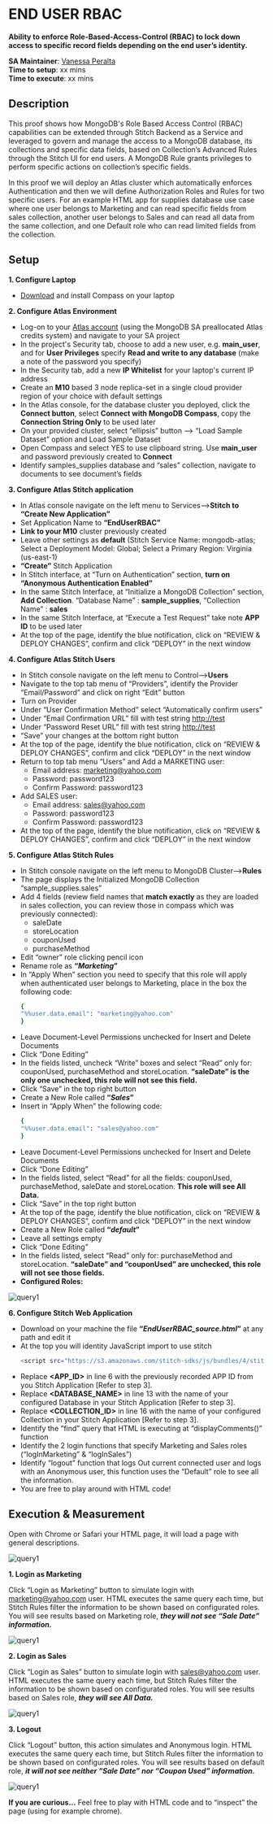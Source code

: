 # END USER RBAC

__Ability to enforce Role-Based-Access-Control (RBAC) to lock down access to specific record fields depending on the end user’s identity.__

__SA Maintainer__: [Vanessa Peralta](mailto:vanessa.peralta@mongodb.com) <br/>
__Time to setup__: xx mins <br/>
__Time to execute__: xx mins <br/>


## Description

This proof shows how MongoDB's Role Based Access Control (RBAC) capabilities can be extended through Stitch Backend as a Service and leveraged to govern and manage the access to a MongoDB database, its collections and specific data fields, based on Collection’s Advanced Rules through the Stitch UI for end users. A MongoDB Rule grants privileges to perform specific actions on collection’s specific fields.

In this proof we will deploy an Atlas cluster which automatically enforces Authentication and then we will define Authorization Roles and Rules for two specific users. For an example HTML app for supplies database use case where one user belongs to Marketing and can read specific fields from sales collection, another user belongs to Sales and can read all data from the same collection, and one Default role who can read limited fields from the collection.

## Setup
__1. Configure Laptop__
* [Download](https://www.mongodb.com/download-center/compass) and install Compass on your laptop

__2. Configure Atlas Environment__
* Log-on to your [Atlas account](http://cloud.mongodb.com) (using the MongoDB SA preallocated Atlas credits system) and navigate to your SA project
* In the project's Security tab, choose to add a new user, e.g. __main_user__, and for __User Privileges__ specify __Read and write to any database__ (make a note of the password you specify)
* In the Security tab, add a new __IP Whitelist__ for your laptop's current IP address
* Create an __M10__ based 3 node replica-set in a single cloud provider region of your choice with default settings
* In the Atlas console, for the database cluster you deployed, click the __Connect button__, select __Connect with MongoDB Compass__, copy the __Connection String Only__ to be used later
* On your provided cluster, select “ellipsis” button --> “Load Sample Dataset” option and Load Sample Dataset
* Open Compass and select YES to use clipboard string. Use __main_user__ and password previously created to __Connect__
* Identify samples_supplies database and “sales” collection, navigate to documents to see document’s fields

__3. Configure Atlas Stitch application__
* In Atlas console navigate on the left menu to Services-->__Stitch to “Create New Application”__
* Set Application Name to __“EndUserRBAC”__
* __Link to your M10__ cluster previously created
* Leave other settings as __default__ (Stitch Service Name: mongodb-atlas; Select a Deployment Model: Global; Select a Primary Region: Virginia (us-east-1)
* __“Create”__ Stitch Application
* In Stitch interface, at “Turn on Authentication” section, __turn on “Anonymous Authentication Enabled”__
* In the same Stitch Interface, at “Initialize a MongoDB Collection” section, __Add Collection__. “Database Name” : __sample_supplies__, “Collection Name” : __sales__
* In the same Stitch Interface, at “Execute a Test Request” take note __APP ID__ to be used later
* At the top of the page, identify the blue notification, click on “REVIEW & DEPLOY CHANGES”, confirm and click “DEPLOY” in the next window

__4. Configure Atlas Stitch Users__
* In Stitch console navigate on the left menu to Control-->__Users__
* Navigate to the top tab menu of “Providers”, identify the Provider “Email/Password” and click on right “Edit” button
* Turn on Provider
* Under “User Confirmation Method” select “Automatically confirm users”
* Under “Email Confirmation URL” fill with test string [http://test](http://test)
* Under “Password Reset URL” fill with test string [http://test](http://test)
* “Save” your changes at the bottom right button
* At the top of the page, identify the blue notification, click on “REVIEW & DEPLOY CHANGES”, confirm and click “DEPLOY” in the next window
* Return to top tab menu “Users” and Add a MARKETING user:
  * Email address: [marketing@yahoo.com](marketing@yahoo.com)
  * Password: password123
  * Confirm Password: password123
* Add SALES user:
  * Email address: [sales@yahoo.com](sales@yahoo.com)
  * Password: password123
  * Confirm Password: password123
* At the top of the page, identify the blue notification, click on “REVIEW & DEPLOY CHANGES”, confirm and click “DEPLOY” in the next window

__5. Configure Atlas Stitch Rules__
* In Stitch console navigate on the left menu to MongoDB Cluster-->__Rules__
* The page displays the Initialized MongoDB Collection “sample_supplies.sales”
* Add 4 fields (review field names that __match exactly__ as they are loaded in sales collection, you can review those in compass which was previously connected):
    * saleDate
    * storeLocation
    * couponUsed
    * purchaseMethod
* Edit “owner” role clicking pencil icon
* Rename role as __“_Marketing_”__
* In “Apply When” section you need to specify that this role will apply when authenticated user belongs to Marketing, place in the box the following code:
    ```bash
    {
    "%%user.data.email": "marketing@yahoo.com"
    }
    ```
* Leave Document-Level Permissions unchecked for Insert and Delete Documents
* Click “Done Editing”
* In the fields listed, uncheck “Write” boxes and select “Read” only for: couponUsed, purchaseMethod and storeLocation. __“saleDate” is the only one unchecked, this role will not see this field.__
* Click “Save” in the top right button
* Create a New Role called __“_Sales_”__
* Insert in “Apply When” the following code:
    ```bash
    {
    "%%user.data.email": "sales@yahoo.com"
    }
    ```
* Leave Document-Level Permissions unchecked for Insert and Delete Documents
* Click “Done Editing”
* In the fields listed, select “Read” for all the fields: couponUsed, purchaseMethod, saleDate and storeLocation. __This role will see All Data.__
* Click “Save” in the top right button
* At the top of the page, identify the blue notification, click on “REVIEW & DEPLOY CHANGES”, confirm and click “DEPLOY” in the next window
* Create a New Role called __“_default_”__
* Leave all settings empty
* Click “Done Editing”
* In the fields listed, select “Read” only for: purchaseMethod and storeLocation. __“saleDate” and “couponUsed” are unchecked, this role will not see those fields.__
* __Configured Roles:__

![query1](img/img00.png)


__6. Configure Stitch Web Application__
* Download on your machine the file __“_EndUserRBAC_source.html_”__ at any path and edit it
* At the top you will identity JavaScript import to use stitch
    ```bash
    <script src="https://s3.amazonaws.com/stitch-sdks/js/bundles/4/stitch.js"></script>
    ```
* Replace __<APP_ID>__ in line 6 with the previously recorded APP ID from you Stitch Application [Refer to step 3].
* Replace __<DATABASE_NAME>__ in line 13 with the name of your configured Database in your Stitch Application [Refer to step 3].
* Replace __<COLLECTION_ID>__ in line 16 with the name of your configured Collection in your Stitch Application [Refer to step 3].
* Identify the “find” query that HTML is executing at “displayComments()” function
* Identify the 2 login functions that specify Marketing and Sales roles (“logInMarketing” & “logInSales”)
* Identify “logout” function that logs Out current connected user and logs with an Anonymous user, this function uses the “Default” role to see all the information.
* You are free to play around with HTML code!

## Execution & Measurement

Open with Chrome or Safari your HTML page, it will load a page with general descriptions.

![query1](img/img01.png)

__1. Login as Marketing__

Click “Login as Marketing” button to simulate login with [marketing@yahoo.com](marketing@yahoo.com) user. HTML executes the same query each time, but Stitch Rules filter the information to be shown based on configurated roles.
You will see results based on Marketing role, ___they will not see “Sale Date” information.___

![query1](img/img02.png)

__2. Login as Sales__

Click “Login as Sales” button to simulate login with [sales@yahoo.com](sales@yahoo.com) user. HTML executes the same query each time, but Stitch Rules filter the information to be shown based on configurated roles.
You will see results based on Sales role, ___they will see All Data.___

![query1](img/img03.png)

__3. Logout__

Click “Logout” button, this action simulates and Anonymous login. HTML executes the same query each time, but Stitch Rules filter the information to be shown based on configurated roles.
You will see results based on default role, ___it will not see neither “Sale Date” nor “Coupon Used” information.___

![query1](img/img04.png)

__If you are curious…__
Feel free to play with HTML code and to “inspect” the page (using for example chrome).

